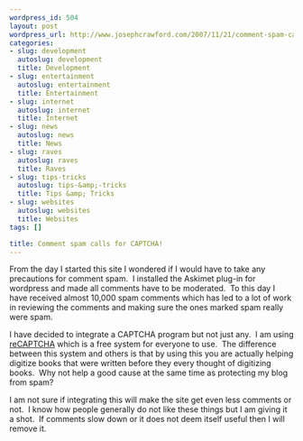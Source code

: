 ```yaml
--- 
wordpress_id: 504
layout: post
wordpress_url: http://www.josephcrawford.com/2007/11/21/comment-spam-calls-for-captcha/
categories: 
- slug: development
  autoslug: development
  title: Development
- slug: entertainment
  autoslug: entertainment
  title: Entertainment
- slug: internet
  autoslug: internet
  title: Internet
- slug: news
  autoslug: news
  title: News
- slug: raves
  autoslug: raves
  title: Raves
- slug: tips-tricks
  autoslug: tips-&amp;-tricks
  title: Tips &amp; Tricks
- slug: websites
  autoslug: websites
  title: Websites
tags: []

title: Comment spam calls for CAPTCHA!
---
```


From the day I started this site I wondered if I would have to take any precautions for comment spam.  I installed the Askimet plug-in for wordpress and made all comments have to be moderated.  To this day I have received almost 10,000 spam comments which has led to a lot of work in reviewing the comments and making sure the ones marked spam really were spam.
  
I have decided to integrate a CAPTCHA program but not just any.  I am using [reCAPTCHA](http://recaptcha.net/) which is a free system for everyone to use.  The difference between this system and others is that by using this you are actually helping digitize books that were written before they every thought of digitizing books.  Why not help a good cause at the same time as protecting my blog from spam?
  
I am not sure if integrating this will make the site get even less comments or not.  I know how people generally do not like these things but I am giving it a shot.  If comments slow down or it does not deem itself useful then I will remove it.   
